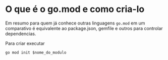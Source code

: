 # O que é o go.mod e como cria-lo

Em resumo para quem já conhece outras linguagens `go.mod` em um comparativo é
equivalente ao package.json, gemfile e outros para controlar dependencias.

Para criar executar
```
go mod init $nome_do_modulo
```